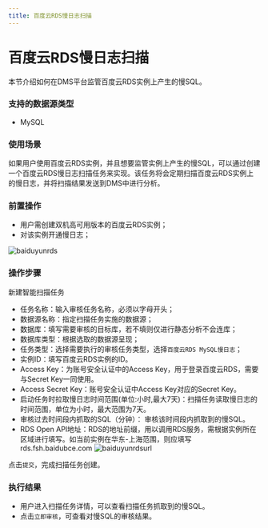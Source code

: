 ```yaml
---
title: 百度云RDS慢日志扫描
---
```

# 百度云RDS慢日志扫描
本节介绍如何在DMS平台监管百度云RDS实例上产生的慢SQL。

### 支持的数据源类型
* MySQL

### 使用场景
如果用户使用百度云RDS实例，并且想要监管实例上产生的慢SQL，可以通过创建一个百度云RDS慢日志扫描任务来实现。该任务将会定期扫描百度云RDS实例上的慢日志，并将扫描结果发送到DMS中进行分析。

### 前置操作
* 用户需创建双机高可用版本的百度云RDS实例；
* 对该实例开通慢日志；

![baiduyunrds](img/baiduyunrds.png)

### 操作步骤
新建智能扫描任务

* 任务名称：输入审核任务名称，必须以字母开头；
* 数据源名称：指定扫描任务实施的数据源；
* 数据库：填写需要审核的目标库，若不填则仅进行静态分析不会连库；
* 数据库类型：根据选取的数据源呈现；
* 任务类型：选择需要执行的审核任务类型，选择`百度云RDS MySQL慢日志`；
* 实例ID：填写百度云RDS实例的ID。
* Access Key：为账号安全认证中的Access Key，用于登录百度云RDS，需要与Secret Key一同使用。
* Access Secret Key：账号安全认证中Access Key对应的Secret Key。
* 启动任务时拉取慢日志时间范围(单位:小时,最大7天)：扫描任务读取慢日志的时间范围，单位为小时，最大范围为7天。
* 审核过去时间段内抓取的SQL（分钟）： 审核该时间段内抓取到的慢SQL。
* RDS Open API地址：RDS的地址前缀，用以调用RDS服务，需根据实例所在区域进行填写。如当前实例在华东-上海范围，则应填写rds.fsh.baidubce.com
![baiduyunrdsurl](img/baiduyunrdsurl.png)

点击`提交`，完成扫描任务创建。

### 执行结果
* 用户进入扫描任务详情，可以查看扫描任务抓取到的慢SQL。
* 点击`立即审核`，可查看对慢SQL的审核结果。
